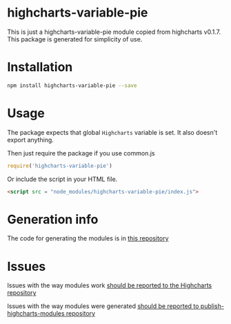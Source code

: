 # highcharts-variable-pie
This is just a highcharts-variable-pie module copied from highcharts v0.1.7.
This package is generated for simplicity of use.

# Installation
```bash
npm install highcharts-variable-pie --save
```
# Usage
The package expects that global `Highcharts` variable is set.
It also doesn't export anything.

Then just require the package if you use common.js
```javascript
require('highcharts-variable-pie')
```

Or include the script in your HTML file.
```html
<script src = "node_modules/highcharts-variable-pie/index.js">
```

# Generation info
The code for generating the modules is in [this repository](https://github.com/kirjs/publish-highcharts-modules)

# Issues

Issues with the way modules work [should be reported to the Highcharts repository](https://github.com/highslide-software/highcharts.com/issues)

Issues with the way modules were generated [should be reported to publish-highcharts-modules repository](https://github.com/kirjs/publish-highcharts-modules)


